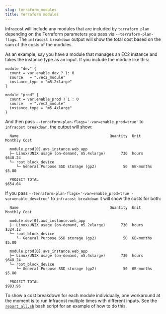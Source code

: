 ```yaml
---
slug: terraform_modules
title: Terraform modules
---
```


Infracost will include any modules that are included by `terraform plan` depending on the Terraform parameters you pass via `--terraform-plan-flags`. The `infracost breakdown` output will show the total cost based on the sum of the costs of the modules.

As an example, say you have a module that manages an EC2 instance and takes the instance type as an input. If you include the module like this:

```hcl
module "dev" {
  count = var.enable_dev ? 1: 0
  source   = "./ec2_module"
  instance_type = "m5.2xlarge"
}

module "prod" {
  count = var.enable_prod ? 1 : 0
  source   = "./ec2_module"
  instance_type = "m5.4xlarge"
}
```

And then pass `--terraform-plan-flags='-var=enable_prod=true'` to `infracost breakdown`, the output will show:

```
  Name                                         Quantity  Unit                 Monthly Cost

  module.prod[0].aws_instance.web_app
  ├─ Linux/UNIX usage (on-demand, m5.4xlarge)       730  hours                     $648.24
  └─ root_block_device
     └─ General Purpose SSD storage (gp2)            50  GB-months                   $5.80

  PROJECT TOTAL                                                                    $654.04
```

If you pass `--terraform-plan-flags='-var=enable_prod=true -var=enable_dev=true'` to `infracost breakdown` it will show the costs for both:

```
  Name                                         Quantity  Unit                 Monthly Cost

  module.dev[0].aws_instance.web_app
  ├─ Linux/UNIX usage (on-demand, m5.2xlarge)       730  hours                     $324.12
  └─ root_block_device
     └─ General Purpose SSD storage (gp2)            50  GB-months                   $5.80

  module.prod[0].aws_instance.web_app
  ├─ Linux/UNIX usage (on-demand, m5.4xlarge)       730  hours                     $648.24
  └─ root_block_device
     └─ General Purpose SSD storage (gp2)            50  GB-months                   $5.80

  PROJECT TOTAL                                                                    $983.96
```

To show a cost breakdown for each module individually, one workaround at the moment is to run Infracost multiple times with different inputs. See the [`report_all.sh`](/docs/features/config_file/#bulk-run) bash script for an example of how to do this.
